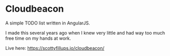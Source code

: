 # Cloudbeacon

A simple TODO list written in AngularJS.

I made this several years ago when I knew very little and had way too much free time on my hands at work.

Live here: <https://scottyfillups.io/cloudbeacon/>
